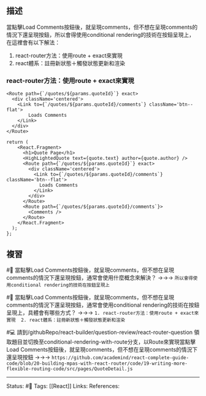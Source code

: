 ## 描述


當點擊Load Comments按鈕後，就呈現comments，但不想在呈現comments的情況下還呈現按鈕，所以會得使用conditional rendering的技術在按鈕呈現上，在這裡會有以下解法：
1. react-router方法：使用route + exact來實現 
2. react體系：註冊新狀態＋觸發狀態更新和渲染

### react-router方法：使用route + exact來實現 

```
<Route path={`/quotes/${params.quoteId}`} exact>
  <div className='centered'>
    <Link to={`/quotes/${params.quoteId}/comments`} className='btn--flat'>
        Loads Comments
    </Link>
  </div>
</Route>
```


```
return (
    <React.Fragment>
      <h1>Quote Page</h1>
      <HighLightedQuote text={quote.text} author={quote.author} />
      <Route path={`/quotes/${params.quoteId}`} exact>
        <div className='centered'>
          <Link to={`/quotes/${params.quoteId}/comments`} className='btn--flat'>
            Loads Comments
          </Link>
        </div>
      </Route>
      <Route path={`/quotes/${params.quoteId}/comments`}>
        <Comments />
      </Route>
    </React.Fragment>
  );
};
```

## 複習
#🧠 當點擊Load Comments按鈕後，就呈現comments，但不想在呈現comments的情況下還呈現按鈕，通常會使用什麼概念來解決？ ->->-> `所以會得使用conditional rendering的技術在按鈕呈現上`
<!--SR:!2022-12-01,9,250-->

#🧠 當點擊Load Comments按鈕後，就呈現comments，但不想在呈現comments的情況下還呈現按鈕，通常會使用conditional rendering的技術在按鈕呈現上，具體會有哪些方式？ ->->-> `1. react-router方法：使用route + exact來實現  2. react體系：註冊新狀態＋觸發狀態更新和渲染`
<!--SR:!2022-12-02,10,250-->

#💻 請到/githubRepo/react-builder/question-review/react-router-question 領取題目並切換至conditional-rendering-with-route分支，以Route來實現當點擊Load Comments按鈕後，就呈現comments，但不想在呈現comments的情況下還呈現按鈕 ->->-> `https://github.com/academind/react-complete-guide-code/blob/20-building-mpas-with-react-router/code/19-writing-more-flexible-routing-code/src/pages/QuoteDetail.js`
<!--SR:!2022-11-25,3,250-->

---
Status: #🌱 
Tags:
[[React]]
Links:
References: